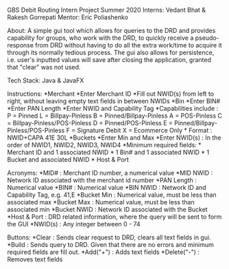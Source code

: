 GBS Debit Routing Intern Project Summer 2020
Interns: Vedant Bhat & Rakesh Gorrepati
Mentor: Eric Poliashenko

About: A simple gui tool which allows for queries to the DRD and provides capability for groups, who work with the DRD, 
       to quickly receive a pseudo-response from DRD without having to do all the extra work/time to acquire it through
       its normally tedious process. The gui also allows for persistence, i.e. user's inputted values will save after
       closing the application, granted that "clear" was not used.

Tech Stack: Java & JavaFX

Instructions:
    *Merchant
        *Enter Merchant ID
        *Fill out NWID(s) from left to right, without leaving empty text fields in between NWIDs
    *Bin
        *Enter BIN#
        *Enter PAN Length
        *Enter NWID and Capability Tag
            *Capabilities include : P = Pinned
                                    L = Billpay-Pinless
                                    B = Pinned/Billpay-Pinless
                                    A = POS-Pinless
                                    C = Billpay-Pinless/POS-Pinless
                                    D = Pinned/POS-Pinless
                                    E = Pinned/Billpay-Pinless/POS-Pinless
                                    F = Signature Debit
                                    X = Ecommerce Only
            * Format : NWID+CAPA
                       41E
                       30L
    *Buckets
        *Enter Min and Max
        *Enter NWID(s) : In the order of NWID1, NWID2, NWID3, NWID4
	*Minimum required fields:
	    * Merchant ID and 1 associated NWID
	    * 1 Bin# and 1 associated NWID
	    * 1 Bucket and associated NWID
	    * Host & Port

Acronyms:
	*MID# : Merchant ID number, a numerical value
	*MID NWID : Network ID associated with the merchant id number
	*PAN Length : Numerical value
	*BIN# : Numerical value
	*BIN NWID : Network ID and Capability Tag, e.g. 41,E
	*Bucket Min : Numerical value, must be less than associated max
	*Bucket Max : Numerical value, must be less than associated min
	*Bucket NWID : Network ID associated with the Bucket
	*Host & Port : DRD related information, where the query will be sent to form the GUI
	*NWID(s) : Any integer between 0 - 74

Buttons:
    *Clear : Sends clear request to DRD, clears all text fields in gui.
    *Build : Sends query to DRD. Given that there are no errors and minimum required fields are fill out.
    *Add("+") : Adds text fields
    *Delete("-") : Removes text fields




